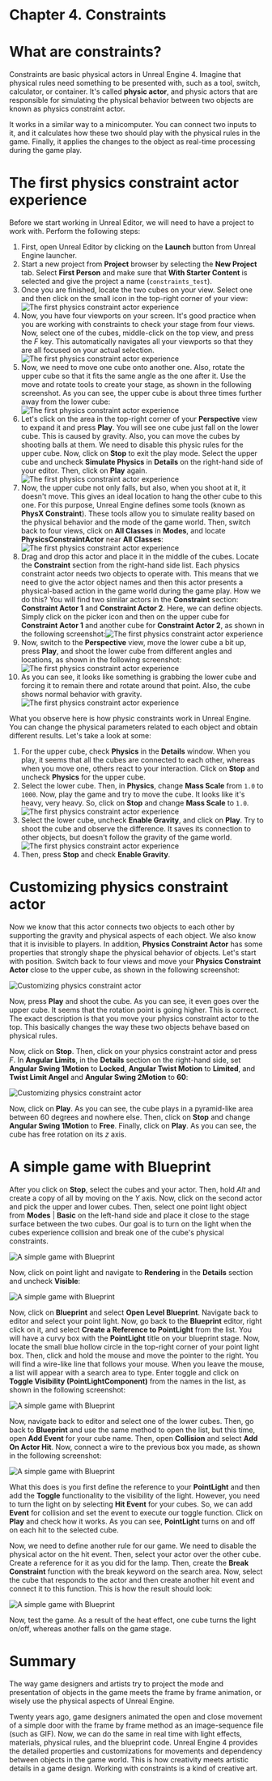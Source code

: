 # Chapter 4. Constraints

# What are constraints?

Constraints are basic physical actors in Unreal Engine 4\. Imagine that physical rules need something to be presented with, such as a tool, switch, calculator, or container. It's called **physic actor**, and physic actors that are responsible for simulating the physical behavior between two objects are known as physics constraint actor.

It works in a similar way to a minicomputer. You can connect two inputs to it, and it calculates how these two should play with the physical rules in the game. Finally, it applies the changes to the object as real-time processing during the game play.

# The first physics constraint actor experience

Before we start working in Unreal Editor, we will need to have a project to work with. Perform the following steps:

1.  First, open Unreal Editor by clicking on the **Launch** button from Unreal Engine launcher.
2.  Start a new project from **Project** browser by selecting the **New Project** tab. Select **First Person** and make sure that **With Starter Content** is selected and give the project a name (`constraints_test`).
3.  Once you are finished, locate the two cubes on your view. Select one and then click on the small icon in the top-right corner of your view:![The first physics constraint actor experience](img/image00277.jpeg)
4.  Now, you have four viewports on your screen. It's good practice when you are working with constraints to check your stage from four views. Now, select one of the cubes, middle-click on the top view, and press the *F* key. This automatically navigates all your viewports so that they are all focused on your actual selection.![The first physics constraint actor experience](img/image00278.jpeg)
5.  Now, we need to move one cube onto another one. Also, rotate the upper cube so that it fits the same angle as the one after it. Use the move and rotate tools to create your stage, as shown in the following screenshot. As you can see, the upper cube is about three times further away from the lower cube:![The first physics constraint actor experience](img/image00279.jpeg)
6.  Let's click on the area in the top-right corner of your **Perspective** view to expand it and press **Play**. You will see one cube just fall on the lower cube. This is caused by gravity. Also, you can move the cubes by shooting balls at them. We need to disable this physic rules for the upper cube. Now, click on **Stop** to exit the play mode. Select the upper cube and uncheck **Simulate Physics** in **Details** on the right-hand side of your editor. Then, click on **Play** again.![The first physics constraint actor experience](img/image00280.jpeg)
7.  Now, the upper cube not only falls, but also, when you shoot at it, it doesn't move. This gives an ideal location to hang the other cube to this one. For this purpose, Unreal Engine defines some tools (known as **PhysX Constraint**). These tools allow you to simulate reality based on the physical behavior and the mode of the game world. Then, switch back to four views, click on **All Classes** in **Modes**, and locate **PhysicsConstraintActor** near **All Classes**:![The first physics constraint actor experience](img/image00281.jpeg)
8.  Drag and drop this actor and place it in the middle of the cubes. Locate the **Constraint** section from the right-hand side list. Each physics constraint actor needs two objects to operate with. This means that we need to give the actor object names and then this actor presents a physical-based action in the game world during the game play. How we do this? You will find two similar actors in the **Constraint** section: **Constraint Actor 1** and **Constraint Actor 2**. Here, we can define objects. Simply click on the picker icon and then on the upper cube for **Constraint Actor 1** and another cube for **Constraint Actor 2**, as shown in the following screenshot:![The first physics constraint actor experience](img/image00282.jpeg)
9.  Now, switch to the **Perspective** view, move the lower cube a bit up, press **Play**, and shoot the lower cube from different angles and locations, as shown in the following screenshot:![The first physics constraint actor experience](img/image00283.jpeg)
10.  As you can see, it looks like something is grabbing the lower cube and forcing it to remain there and rotate around that point. Also, the cube shows normal behavior with gravity.![The first physics constraint actor experience](img/image00284.jpeg)

What you observe here is how physic constraints work in Unreal Engine. You can change the physical parameters related to each object and obtain different results. Let's take a look at some:

1.  For the upper cube, check **Physics** in the **Details** window. When you play, it seems that all the cubes are connected to each other, whereas when you move one, others react to your interaction. Click on **Stop** and uncheck **Physics** for the upper cube.
2.  Select the lower cube. Then, in **Physics**, change **Mass Scale** from `1.0` to `1000`. Now, play the game and try to move the cube. It looks like it's heavy, very heavy. So, click on **Stop** and change **Mass Scale** to `1.0`.![The first physics constraint actor experience](img/image00285.jpeg)
3.  Select the lower cube, uncheck **Enable Gravity**, and click on **Play**. Try to shoot the cube and observe the difference. It saves its connection to other objects, but doesn't follow the gravity of the game world.![The first physics constraint actor experience](img/image00286.jpeg)
4.  Then, press **Stop** and check **Enable Gravity**.

# Customizing physics constraint actor

Now we know that this actor connects two objects to each other by supporting the gravity and physical aspects of each object. We also know that it is invisible to players. In addition, **Physics Constraint Actor** has some properties that strongly shape the physical behavior of objects. Let's start with position. Switch back to four views and move your **Physics Constraint Actor** close to the upper cube, as shown in the following screenshot:

![Customizing physics constraint actor](img/image00287.jpeg)

Now, press **Play** and shoot the cube. As you can see, it even goes over the upper cube. It seems that the rotation point is going higher. This is correct. The exact description is that you move your physics constraint actor to the top. This basically changes the way these two objects behave based on physical rules.

Now, click on **Stop**. Then, click on your physics constraint actor and press *F*. In **Angular Limits**, in the **Details** section on the right-hand side, set **Angular Swing 1Motion** to **Locked**, **Angular Twist Motion** to **Limited**, and **Twist Limit Angel** and **Angular Swing 2Motion** to **60**:

![Customizing physics constraint actor](img/image00288.jpeg)

Now, click on **Play**. As you can see, the cube plays in a pyramid-like area between 60 degrees and nowhere else. Then, click on **Stop** and change **Angular Swing 1Motion** to **Free**. Finally, click on **Play**. As you can see, the cube has free rotation on its *z* axis.

# A simple game with Blueprint

After you click on **Stop**, select the cubes and your actor. Then, hold *Alt* and create a copy of all by moving on the *Y* axis. Now, click on the second actor and pick the upper and lower cubes. Then, select one point light object from **Modes** | **Basic** on the left-hand side and place it close to the stage surface between the two cubes. Our goal is to turn on the light when the cubes experience collision and break one of the cube's physical constraints.

![A simple game with Blueprint](img/image00289.jpeg)

Now, click on point light and navigate to **Rendering** in the **Details** section and uncheck **Visible**:

![A simple game with Blueprint](img/image00290.jpeg)

Now, click on **Blueprint** and select **Open Level Blueprint**. Navigate back to editor and select your point light. Now, go back to the **Blueprint** editor, right click on it, and select **Create a Reference to PointLight** from the list. You will have a curvy box with the **PointLight** title on your blueprint stage. Now, locate the small blue hollow circle in the top-right corner of your point light box. Then, click and hold the mouse and move the pointer to the right. You will find a wire-like line that follows your mouse. When you leave the mouse, a list will appear with a search area to type. Enter toggle and click on **Toggle Visibility (PointLightComponent)** from the names in the list, as shown in the following screenshot:

![A simple game with Blueprint](img/image00291.jpeg)

Now, navigate back to editor and select one of the lower cubes. Then, go back to **Blueprint** and use the same method to open the list, but this time, open **Add Event** for your cube name. Then, open **Collision** and select **Add On Actor Hit**. Now, connect a wire to the previous box you made, as shown in the following screenshot:

![A simple game with Blueprint](img/image00292.jpeg)

What this does is you first define the reference to your **PointLight** and then add the **Toggle** functionality to the visibility of the light. However, you need to turn the light on by selecting **Hit Event** for your cubes. So, we can add **Event** for collision and set the event to execute our toggle function. Click on **Play** and check how it works. As you can see, **PointLight** turns on and off on each hit to the selected cube.

Now, we need to define another rule for our game. We need to disable the physical actor on the hit event. Then, select your actor over the other cube. Create a reference for it as you did for the lamp. Then, create the **Break Constraint** function with the break keyword on the search area. Now, select the cube that responds to the actor and then create another hit event and connect it to this function. This is how the result should look:

![A simple game with Blueprint](img/image00293.jpeg)

Now, test the game. As a result of the heat effect, one cube turns the light on/off, whereas another falls on the game stage.

# Summary

The way game designers and artists try to project the mode and presentation of objects in the game meets the frame by frame animation, or wisely use the physical aspects of Unreal Engine.

Twenty years ago, game designers animated the open and close movement of a simple door with the frame by frame method as an image-sequence file (such as GIF). Now, we can do the same in real time with light effects, materials, physical rules, and the blueprint code. Unreal Engine 4 provides the detailed properties and customizations for movements and dependency between objects in the game world. This is how creativity meets artistic details in a game design. Working with constraints is a kind of creative art.